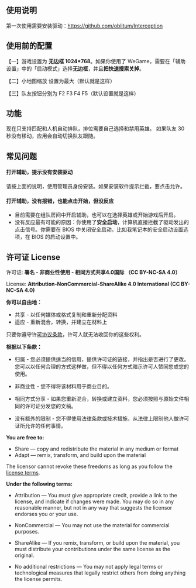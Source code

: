 ## 使用说明
第一次使用需要安装驱动：https://github.com/oblitum/Interception

## 使用前的配置
【一】游戏设置为 **无边框 1024*768**。如果你使用了 WeGame，需要在「辅助设置」中的「启动模式」选择**无边框**，并且**把快速搜索关掉**。

【二】小地图缩放 设置为最大（默认就是这样）

【三】队友按钮分别为 F2 F3 F4 F5（默认设置就是这样）

## 功能
现在只支持匹配和人机自动排队，排位需要自己选择和禁用英雄。
如果队友 30 秒没有移动，应用会自动切换队友跟随。

## 常见问题
#### 打开辅助，提示没有安装驱动
请按上面的说明，使用管理员身份安装。如果安装软件提示拦截，要点击允许。

#### 打开辅助，没有报错，也能点击开始，但没反应
* 目前需要在组队房间中开启辅助，也可以在选择英雄或开始游戏后开启。
* 没有反应最有可能的原因：你使用了**安全启动**，计算机直接拦截了驱动发出的点击信号。你需要在 BIOS 中关闭安全启动。比如我笔记本的安全启动设置选项，在 BIOS 的启动设置中。

## 许可证 License

许可证: **署名 - 非商业性使用 - 相同方式共享4.0国际 （CC BY-NC-SA 4.0）**

License: **Attribution-NonCommercial-ShareAlike 4.0 International (CC BY-NC-SA 4.0)**

**你可以自由地：**

* 共享 - 以任何媒体或格式复制和重新分配资料
* 适应 - 重新混合，转换，并建立在材料上

只要你遵守许[可协议条款](https://creativecommons.org/licenses/by-nc-sa/4.0/legalcode)，许可人就无法收回你的这些权利。

**根据以下条款：**

* 归属 - 您必须提供适当的信用，提供许可证的链接，并指出是否进行了更改。您可以以任何合理的方式这样做，但不得以任何方式暗示许可人赞同您或您的使用。

* 非商业性 - 您不得将该材料用于商业目的。

* 相同方式分享 - 如果您重新混合，转换或建立资料，您必须按照与原始文件相同的许可证分发您的文稿。

* 没有额外的限制 - 您不得使用法律条款或技术措施，从法律上限制他人做许可证所允许的任何事情。

**You are free to:**

* Share — copy and redistribute the material in any medium or format
* Adapt — remix, transform, and build upon the material

The licensor cannot revoke these freedoms as long as you follow the [license terms](https://creativecommons.org/licenses/by-nc-sa/4.0/legalcode).

**Under the following terms:**

* Attribution — You must give appropriate credit, provide a link to the license, and indicate if changes were made. You may do so in any reasonable manner, but not in any way that suggests the licensor endorses you or your use.

* NonCommercial — You may not use the material for commercial purposes.

* ShareAlike — If you remix, transform, or build upon the material, you must distribute your contributions under the same license as the original.

* No additional restrictions — You may not apply legal terms or technological measures that legally restrict others from doing anything the license permits.


